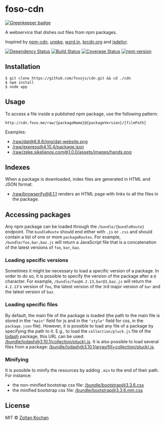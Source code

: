 <!--email_off-->
# foso-cdn

[![Greenkeeper badge](https://badges.greenkeeper.io/fosojs/cdn.svg)](https://greenkeeper.io/)

A webservice that dishes out files from npm packages.

Inspired by [npm-cdn](https://github.com/zeke/npm-cdn),
[unpkg](https://github.com/mjackson/npm-http-server),
[wzrd.in](https://github.com/jfhbrook/wzrd.in),
[brcdn.org](https://github.com/ForbesLindesay/brcdn.org) and
[jsdelivr](http://www.jsdelivr.com/).

[![Dependency Status](https://david-dm.org/fosojs/cdn/status.svg?style=flat)](https://david-dm.org/fosojs/cdn)
[![Build Status](https://travis-ci.org/fosojs/cdn.svg?branch=master)](https://travis-ci.org/fosojs/cdn)
[![Coverage Status](https://coveralls.io/repos/fosojs/cdn/badge.svg?branch=master&service=github)](https://coveralls.io/github/fosojs/cdn?branch=master)
[![npm version](https://badge.fury.io/js/foso-cdn.svg)](http://badge.fury.io/js/foso-cdn)


## Installation

```
$ git clone https://github.com/fosojs/cdn.git && cd ./cdn
$ npm install
$ node app
```


## Usage

To access a file inside a published npm package, use the following pattern:

```
http://cdn.foso.me/raw/{packageName}@{packageVersion}/{filePath}
```

Examples:

* [/raw/dat@6.8.6/img/dat-website.png](http://cdn.foso.me/raw/dat@6.8.6/img/dat-website.png)
* [/raw/express@4.10.4/package.json](http://cdn.foso.me/raw/express@4.10.4/package.json)
* [/raw/zeke.sikelianos.com@1.0.0/assets/images/hands.png](http://cdn.foso.me/raw/zeke.sikelianos.com@1.0.0/assets/images/hands.png)


## Indexes

When a package is downloaded, index files are generated in HTML and JSON format.

* [/raw/browserify@8.1.1](http://cdn.foso.me/raw/browserify@8.1.1) renders an HTML page with links to all the files in the package.


## Accessing packages

Any npm package can be loaded through the `/bundle/{bundleRoute}` endpoint.
The `bundleRoute` should end either with `.js` or `.css` and should contain a list
of one or more `packageRoutes`. For example, `/bundle/foo,bar,baz.js` will return a JavaScript file that is a
concatenation of the latest versions of `foo`, `bar`, `baz`.


### Loading specific versions

Sometimes it might be necessary to load a specific version of a package. In order to do so, it is
possible to specify the version of the package after a `@` character. For example,
`/bundle/foo@4.2.13,bar@3,baz.js` will return the `4.2.13`'s version of `foo`,
the latest version of the `3`rd major version of `bar` and the latest version of
`baz`.


### Loading specific files

By default, the main file of the package is loaded (the path to the main file is stored in the `"main"` field for js and in the `"style"` field for css, in the `package.json` file). However, it is possible to
load any file of a package by specifying the path to it. E.g., to load the `collection/pluck.js`
file of the [lodash](https://www.npmjs.com/package/lodash) package, this URL can be used: [/bundle/lodash@3.10.1(collection/pluck).js][1].
It is also possible to load several files from a package: [/bundle/lodash@3.10.1(array/fill+collection/pluck).js][2].


### Minifying

It is possible to minify the resources by adding `.min` to the end of their path. For instance:

* the non-minified bootstrap css file: [/bundle/bootstrap@3.3.6.css](http://cdn.foso.me/bundle/bootstrap@3.3.6.css)
* the minified bootstrap css file: [/bundle/bootstrap@3.3.6.min.css](http://cdn.foso.me/bundle/bootstrap@3.3.6.min.css)


## License

MIT © [Zoltan Kochan](https://www.kochan.io)

[1]: http://cdn.foso.me/bundle/lodash@3.10.1(collection/pluck).js
[2]: http://cdn.foso.me/bundle/lodash@3.10.1(array/fill+collection/pluck).js
<!--/email_off-->
